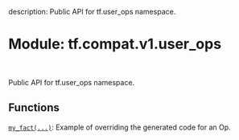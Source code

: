 description: Public API for tf.user_ops namespace.

<div itemscope itemtype="http://developers.google.com/ReferenceObject">
<meta itemprop="name" content="tf.compat.v1.user_ops" />
<meta itemprop="path" content="Stable" />
</div>

# Module: tf.compat.v1.user_ops

<!-- Insert buttons and diff -->

<table class="tfo-notebook-buttons tfo-api nocontent" align="left">

</table>



Public API for tf.user_ops namespace.



## Functions

[`my_fact(...)`](../../../tf/compat/v1/user_ops/my_fact.md): Example of overriding the generated code for an Op.

